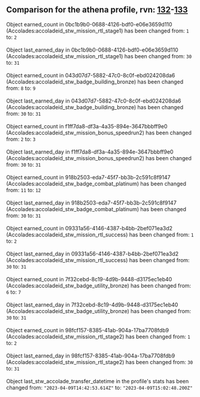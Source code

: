 ## Comparison for the athena profile, rvn: [132](https://github.com/PRO100KatYT/FortniteProfileRevisions/tree/main/profiles/athena/132%20athena.json)-[133](https://github.com/PRO100KatYT/FortniteProfileRevisions/tree/main/profiles/athena/133%20athena.json)

Object earned_count in 0bc1b9b0-0688-4126-bdf0-e06e3659d110 (Accolades:accoladeid_stw_mission_rtl_stage1) has been changed from: `1` to: `2`
<br><br>
Object last_earned_day in 0bc1b9b0-0688-4126-bdf0-e06e3659d110 (Accolades:accoladeid_stw_mission_rtl_stage1) has been changed from: `30` to: `31`
<br><br>
Object earned_count in 043d07d7-5882-47c0-8c0f-ebd024208da6 (Accolades:accoladeid_stw_badge_building_bronze) has been changed from: `8` to: `9`
<br><br>
Object last_earned_day in 043d07d7-5882-47c0-8c0f-ebd024208da6 (Accolades:accoladeid_stw_badge_building_bronze) has been changed from: `30` to: `31`
<br><br>
Object earned_count in f1ff7da8-df3a-4a35-894e-3647bbbff9e0 (Accolades:accoladeid_stw_mission_bonus_speedrun2) has been changed from: `2` to: `3`
<br><br>
Object last_earned_day in f1ff7da8-df3a-4a35-894e-3647bbbff9e0 (Accolades:accoladeid_stw_mission_bonus_speedrun2) has been changed from: `30` to: `31`
<br><br>
Object earned_count in 918b2503-eda7-45f7-bb3b-2c591c8f9147 (Accolades:accoladeid_stw_badge_combat_platinum) has been changed from: `11` to: `12`
<br><br>
Object last_earned_day in 918b2503-eda7-45f7-bb3b-2c591c8f9147 (Accolades:accoladeid_stw_badge_combat_platinum) has been changed from: `30` to: `31`
<br><br>
Object earned_count in 09331a56-4146-4387-b4bb-2bef071ea3d2 (Accolades:accoladeid_stw_mission_rtl_success) has been changed from: `1` to: `2`
<br><br>
Object last_earned_day in 09331a56-4146-4387-b4bb-2bef071ea3d2 (Accolades:accoladeid_stw_mission_rtl_success) has been changed from: `30` to: `31`
<br><br>
Object earned_count in 7f32cebd-8c19-4d9b-9448-d3175ec1eb40 (Accolades:accoladeid_stw_badge_utility_bronze) has been changed from: `6` to: `7`
<br><br>
Object last_earned_day in 7f32cebd-8c19-4d9b-9448-d3175ec1eb40 (Accolades:accoladeid_stw_badge_utility_bronze) has been changed from: `30` to: `31`
<br><br>
Object earned_count in 98fcf157-8385-41ab-904a-17ba7708fdb9 (Accolades:accoladeid_stw_mission_rtl_stage2) has been changed from: `1` to: `2`
<br><br>
Object last_earned_day in 98fcf157-8385-41ab-904a-17ba7708fdb9 (Accolades:accoladeid_stw_mission_rtl_stage2) has been changed from: `30` to: `31`
<br><br>
Object last_stw_accolade_transfer_datetime in the profile's stats has been changed from: `"2023-04-09T14:42:53.614Z"` to: `"2023-04-09T15:02:48.200Z"`
<br><br>
